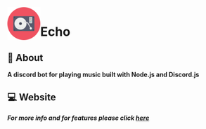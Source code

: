 <img align="left" src="/assets/img/portfolio/cd-player-mini.png"/> 

# Echo


## :microphone: About

**A discord bot for playing music built with Node.js and Discord.js**

## :computer: Website

***For more info and for features please click [here](https://joe2k.github.io/echo/)***
